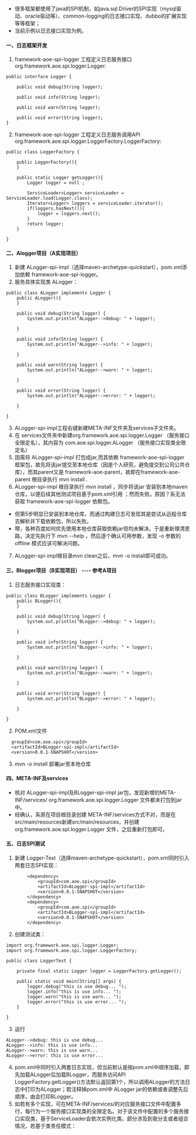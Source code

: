 - 很多框架都使用了java的SPI机制，如java.sql.Driver的SPI实现（mysql驱动、oracle驱动等）、common-logging的日志接口实现、dubbo的扩展实现等等框架；
- 当前示例以日志接口实现为例。
#### 一、日志框架开发
1. framework-aoe-spi-logger 工程定义日志服务接口 org.framework.aoe.spi.logger.Logger:
```language
public interface Logger {
	
	public void debug(String logger);
	
	public void info(String logger);
	
	public void warn(String logger);
	
	public void error(String logger);
}
```
2. framework-aoe-spi-logger 工程定义日志服务调用API org.framework.aoe.spi.logger.LoggerFactory.LoggerFactory:
```language
public class LoggerFactory {
	
	public LoggerFactory(){
	}
	
	public static Logger getLogger(){
		Logger logger = null ;
		
		ServiceLoader<Logger> serviceLoader = ServiceLoader.load(Logger.class);
		Iterator<Logger> loggers = serviceLoader.iterator();
		if(loggers.hasNext()){
			logger = loggers.next();
		}
		return logger;
	}

}
```
#### 二、Alogger项目（A实现项目）
1. 新建 ALogger-spi-impl（选择maven-archetype-quickstart），pom.xml添加依赖 framework-aoe-spi-logger。
2. 服务具体实现类 ALogger：
```language
public class ALogger implements Logger {
	public ALogger(){
	}

	public void debug(String logger) {
		System.out.println("ALogger-->debug: " + logger);
		
	}

	public void info(String logger) {
		System.out.println("ALogger-->info: " + logger);
		
	}

	public void warn(String logger) {
		System.out.println("ALogger-->warn: " + logger);
		
	}

	public void error(String logger) {
		System.out.println("ALogger-->error: " + logger);
		
	}

}
```
3. ALogger-spi-impl工程右键新建META-INF文件夹及services子文件夹。
4. 在 services文件夹中新建org.framework.aoe.spi.logger.Logger （服务接口全限定名），其内容为 com.aoe.spi.logger.ALogger （服务接口实现类全限定名）
5. 因需将 ALogger-spi-impl 打包成jar,而其依赖 framework-aoe-spi-logger 框架包，故先将该jar提交至本地仓库（因是个人研究，避免提交到公司公共仓库），而其parent又是 framework-aoe-parent，故即在framework-aoe-parent 根目录执行 mvn install .
6. ALogger-spi-impl 根目录执行 mvn install ，同步将该jar 安装到本地maven 仓库，以便后续其他测试项目基于pom.xml引用 ；然而失败。原因？系无法获取 framework-aoe-spi-logger 依赖包。
 - 但第5步明显已安装到本地仓库，而通过构建日志可发现其是尝试从远程仓库去解析并下载依赖包，所以失败。
 - 嚓，各种百度如何优先使用本地仓库获取依赖jar但均未解决。于是重新理清思路，决定先执行下 mvn --help ，然后逐个确认可用参数，发现 -o 参数的offline 模式应该可解决问题。
7. ALogger-spi-impl根目录mvn clean之后，mvn -o install即可成功。

#### 三、Blogger项目（B实现项目） ---- 参考A项目
1. 日志服务接口实现类：
```language
public class BLogger implements Logger {
	public BLogger(){
	}

	public void debug(String logger) {
		System.out.println("BLogger-->debug: " + logger);
		
	}

	public void info(String logger) {
		System.out.println("BLogger-->info: " + logger);
		
	}

	public void warn(String logger) {
		System.out.println("BLogger-->warn: " + logger);
		
	}

	public void error(String logger) {
		System.out.println("BLogger-->error: " + logger);
		
	}

}
```
2. POM.xml文件
```
  groupId>com.aoe.spi</groupId>
  <artifactId>BLogger-spi-impl</artifactId>
  <version>0.0.1-SNAPSHOT</version>
```
3. mvn -o install 部署jar至本地仓库

#### 四、META-INF及services
- 核对 ALogger-spi-impl及BLogger-spi-impl jar包，发现新增的META-INF/services/ org.framework.aoe.spi.logger.Logger 文件都未打包到jar中。
- 经确认，系原在项目根目录创建 META-INF/services方式不对，而是在 src/main/resources新建src/main/resources，并创建 org.framework.aoe.spi.logger.Logger 文件，之后重新打包即可。

#### 五、日志SPI测试
1. 新建 Logger-Test（选择maven-archetype-quickstart），pom.xml同时引入两套日志SPI实现：
```language
		<dependency>
			<groupId>com.aoe.spi</groupId>
			<artifactId>ALogger-spi-impl</artifactId>
			<version>0.0.1-SNAPSHOT</version>
		</dependency>
		<dependency>
			<groupId>com.aoe.spi</groupId>
			<artifactId>BLogger-spi-impl</artifactId>
			<version>0.0.1-SNAPSHOT</version>
		</dependency>
```
2. 创建测试类：
```language
import org.framework.aoe.spi.logger.Logger;
import org.framework.aoe.spi.logger.LoggerFactory;

public class LoggerTest {

	private final static Logger logger = LoggerFactory.getLogger();
	
	public static void main(String[] args) {
		logger.debug("this is use debug... ");
		logger.info("this is use info... ");
		logger.warn("this is use warn... ");
		logger.error("this is use error... ");
	}

}
```
3. 运行
```language
ALogger-->debug: this is use debug... 
ALogger-->info: this is use info... 
ALogger-->warn: this is use warn... 
ALogger-->error: this is use error... 
```
4. pom.xml中同时引入两套日志实现，但当前默认是按pom.xml中顺序加载，即先加载ALogger后加载BLogger，而服务访问API LoggerFactory.getLogger()方法默认返回第1个，所以调用ALogger的方法日志中打印为ALogger；若注释掉pom.xml中 ALogger jar的依赖或者调整先后顺序，由会打印BLogger。
5. 如若有多个实现，可在META-INF/services/的对应服务接口文件中配置多行，每行为一个服务接口实现类的全限定名。对于该文件中配置的多个服务接口实现类，基于ServiceLoader会依次实例化类。部分涉及到我分支或者组合情况，若基于类责任模式：
```language

```


 